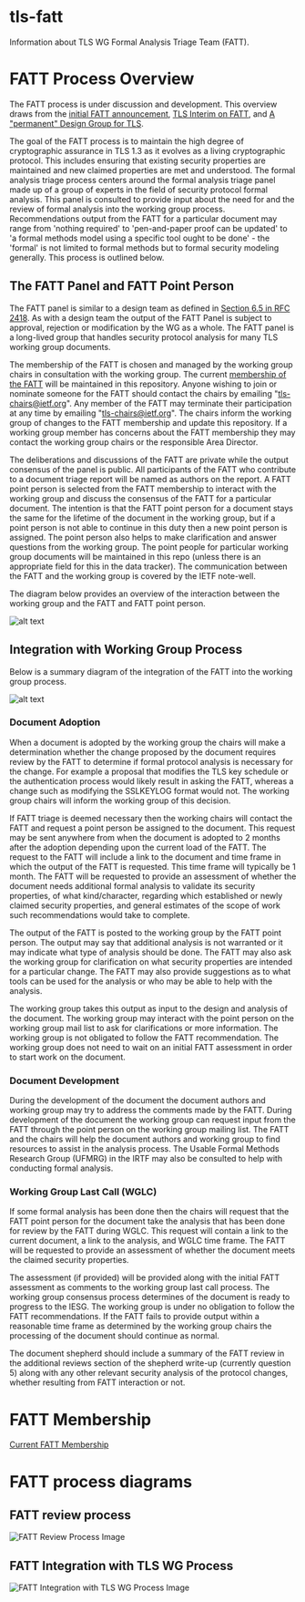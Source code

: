 # tls-fatt
Information about TLS WG Formal Analysis Triage Team (FATT).

# FATT Process Overview

The FATT process is under discussion and development. This overview draws
from the [initial FATT
announcement](https://mailarchive.ietf.org/arch/msg/tls/FhhICSR3qlLHjFcf1cA7Iry11CA/),
[TLS Interim on
FATT](https://datatracker.ietf.org/meeting/interim-2024-tls-02/session/tls),
and [A "permanent" Design Group for
TLS](https://richsalz.github.io/draft-rsalz-tls-analysis/draft-rsalz-tls-analysis.html).

The goal of the FATT process is to maintain the high degree of cryptographic
assurance in TLS 1.3 as it evolves as a living cryptographic protocol. This
includes ensuring that existing security properties are maintained and new
claimed properties are met and understood. The formal analysis triage process
centers around the formal analysis triage panel made up of a group of experts
in the field of security protocol formal analysis. This panel is consulted to
provide input about the need for and the review of formal analysis into the
working group process. Recommendations output from the FATT for a particular
document may range from 'nothing required' to 'pen-and-paper proof can be
updated' to 'a formal methods model using a specific tool ought to be done' -
the 'formal' is not limited to formal methods but to formal security modeling
generally. This process is outlined below.

## The FATT Panel and FATT Point Person

The FATT panel is similar to a design team as defined in [Section 6.5 in RFC
2418](https://www.rfc-editor.org/rfc/rfc2418#section-6.5). As with a design
team the output of the FATT Panel is subject to approval, rejection or
modification by the WG as a whole. The FATT panel is a long-lived group that
handles security protocol analysis for many TLS working group documents.

The membership of the FATT is chosen and managed by the working group chairs
in consultation with the working group. The current [membership of the
FATT](fatt-membership.md) will be maintained in this repository. Anyone
wishing to join or nominate someone for the FATT should contact the chairs by
emailing "tls-chairs@ietf.org". Any member of the FATT may terminate their
participation at any time by emailing "tls-chairs@ietf.org". The chairs
inform the working group of changes to the FATT membership and update this
repository. If a working group member has concerns about the FATT membership
they may contact the working group chairs or the responsible Area Director.

The deliberations and discussions of the FATT are private while the output
consensus of the panel is public. All participants of the FATT who contribute 
to a document triage report will be named as authors on the report.
A FATT point person is selected from the FATT membership to interact with
the working group and discuss the consensus of the FATT for a particular
document. The intention is that the FATT point person for a document stays
the same for the lifetime of the document in the working group, but if a
point person is not able to continue in this duty then a new point person
is assigned. The point person also helps to make clarification and answer
questions from the working group. The point people for particular working group
documents will be maintained in this repo (unless there is an appropriate
field for this in the data tracker). The communication between the FATT and
the working group is covered by the IETF note-well.

The diagram below provides an overview of the interaction between the working
group and the FATT and FATT point person.

![alt text](fatt-review-process.svg)

## Integration with Working Group Process

Below is a summary diagram of the integration of the FATT into the working
group process.

![alt text](fatt-tlswg-integration.svg)

### Document Adoption

When a document is adopted by the working group the chairs will make a
determination whether the change proposed by the document requires review by
the FATT to determine if formal protocol analysis is necessary for the
change. For example a proposal that modifies the TLS key schedule or the
authentication process would likely result in asking the FATT, whereas a
change such as modifying the SSLKEYLOG format would not. The working group
chairs will inform the working group of this decision.

If FATT triage is deemed necessary then the working chairs will contact the
FATT and request a point person be assigned to the document. This request may be
sent anywhere from when the document is adopted to 2 months after the
adoption depending upon the current load of the FATT. The request to the FATT
will include a link to the document and time frame in which the output of the
FATT is requested. This time frame will typically be 1 month. The FATT will
be requested to provide an assessment of whether the document needs
additional formal analysis to validate its security properties, of what
kind/character, regarding which established or newly claimed security
properties, and general estimates of the scope of work such recommendations
would take to complete.

The output of the FATT is posted to the working group by the FATT
point person. The output may say that additional analysis is not warranted or it
may indicate what type of analysis should be done. The FATT may also ask the
working group for clarification on what security properties are intended for
a particular change. The FATT may also provide suggestions as to what tools
can be used for the analysis or who may be able to help with the analysis.

The working group takes this output as input to the design and analysis of
the document. The working group may interact with the point person on the working
group mail list to ask for clarifications or more information. The working
group is not obligated to follow the FATT recommendation. The working group
does not need to wait on an initial FATT assessment in order to start work on
the document.

### Document Development

During the development of the document the document authors and working group
may try to address the comments made by the FATT. During development of the
document the working group can request input from the FATT through the
point person on the working group mailing list. The FATT and the chairs will help
the document authors and working group to find resources to assist in the
analysis process. The Usable Formal Methods Research Group (UFMRG) in the
IRTF may also be consulted to help with conducting formal analysis.

### Working Group Last Call (WGLC)

If some formal analysis has been done then the chairs will request that the
FATT point person for the document take the analysis that has been done for review
by the FATT during WGLC. This request will contain a link to the current
document, a link to the analysis, and WGLC time frame. The FATT will be
requested to provide an assessment of whether the document meets the claimed
security properties.

The assessment (if provided) will be provided along with the initial FATT
assessment as comments to the working group last call process. The working
group consensus process determines of the document is ready to progress to
the IESG.  The working group is under no obligation to follow the FATT
recommendations.  If the FATT fails to provide output within a reasonable
time frame as determined by the working group chairs the processing of the
document should continue as normal.

The document shepherd should include a summary of the FATT review in the
additional reviews section of the shepherd write-up (currently question 5)
along with any other relevant security analysis of the protocol changes,
whether resulting from FATT interaction or not.

# FATT Membership

[Current FATT Membership](fatt-membership.md)

# FATT process diagrams

## FATT review process

![FATT Review Process Image](fatt-review-process.svg "FATT Review Process")

## FATT Integration with TLS WG Process

![FATT Integration with TLS WG Process Image](fatt-tlswg-integration.svg
"FATT Integration with TLS WG Process")

